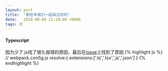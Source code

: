 ```yaml
---
layout: post
title:  "那些年我们一起踩过的坑"
date:   2018-08-08 21:10:00 +0800
tags: 坑
---
```


#### Typescript
因为少了.js找了很久报错的原因，最后在[issue](https://github.com/webpack/webpack-dev-server/issues/720)上找到了原因
{% highlight js %}
// webpack.config.js
resolve:{
  extensions:['.ts','.tsx','.js','.json']
}
{% endhighlight %}
